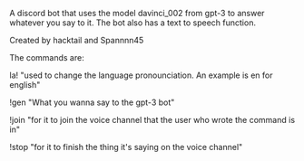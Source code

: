 A discord bot that uses the model davinci_002 from gpt-3 to answer whatever you say to it.
The bot also has a text to speech function.

Created by hacktail and Spannnn45


The commands are:

la! "used to change the language pronounciation. An example is en for english"

!gen "What you wanna say to the gpt-3 bot"

!join "for it to join the voice channel that the user who wrote the command is in"

!stop "for it to finish the thing it's saying on the voice channel"
